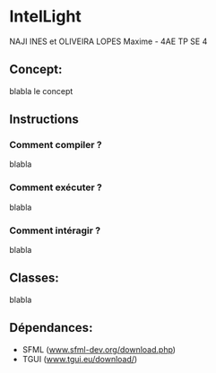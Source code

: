 # **IntelLight**
NAJI INES et OLIVEIRA LOPES Maxime - 4AE TP SE 4

## Concept:
blabla le concept

## Instructions
### **Comment compiler ?**
blabla

### **Comment exécuter ?**
blabla

### **Comment intéragir ?**
blabla

## Classes:
blabla

## Dépendances:
- SFML (www.sfml-dev.org/download.php)
- TGUI (www.tgui.eu/download/)
